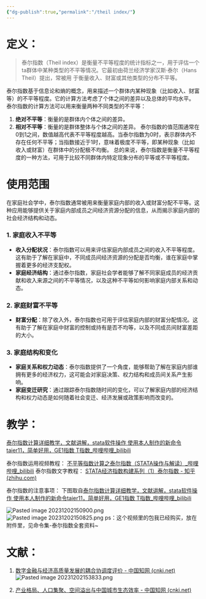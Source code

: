 ```yaml
---
{"dg-publish":true,"permalink":"/theil index/"}
---
```


# 定义：
>泰尔指数（Theil index）是衡量不平等程度的统计指标之一，用于评估一个 ta群体中某种类型的不平等情况。它最初由荷兰经济学家汉斯·泰尔（Hans Theil）提出，常被用
>于衡量收入、财富或其他类型的分布不平等。

泰尔指数基于信息论和熵的概念，用来描述一个群体内某种现象（比如收入、财富等）的不平等程度。它的计算方法考虑了个体之间的差异以及总体的平均水平。
泰尔指数的计算方法可以用来衡量两种不同类型的不平等：
1. **绝对不平等**：衡量的是群体内个体之间的差异。
2. **相对不平等**：衡量的是群体整体与个体之间的差异。
泰尔指数的值范围通常在0到1之间，数值越高代表不平等程度越高。当泰尔指数为0时，表示群体内不存在任何不平等；当指数接近于1时，意味着极度不平等，即某种现象（比如收入或财富）在群体中的分配极不均衡。
总的来说，泰尔指数是衡量不平等程度的一种方法，可用于比较不同群体内特定现象分布的平等或不平等程度。

# 使用范围
在家庭社会学中，泰尔指数通常被用来衡量家庭内部的收入或财富分配不平等。这种应用能够提供关于家庭内部成员之间经济资源分配的信息，从而揭示家庭内部的社会经济结构和动态。
### 1. 家庭收入不平等
- **收入分配状况**：泰尔指数可以用来评估家庭内部成员之间的收入不平等程度。这有助于了解在家庭中，不同成员间经济资源的分配是否均衡，谁在家庭中掌握着更多的经济支配权。
- **家庭经济结构**：通过泰尔指数，家庭社会学者能够了解不同家庭成员的经济贡献和收入来源之间的不平等情况，以及这种不平等如何影响家庭内部关系和动态。
### 2. 家庭财富不平等
- **财富分配**：除了收入外，泰尔指数也可用于评估家庭内部的财富分配情况。这有助于了解在家庭中财富的控制或持有是否不均等，以及不同成员间财富差距的大小。
### 3. 家庭结构和变化
- **家庭关系和权力动态**：泰尔指数提供了一个角度，能够帮助了解在家庭内部谁拥有更多的经济权力，这可能会对家庭决策、权力结构和成员间关系产生影响。
- **家庭变迁研究**：通过跟踪泰尔指数随时间的变化，可以了解家庭内部的经济结构和权力动态是如何随着社会变迁、经济发展或政策影响而改变的。
# 教学：

[泰尔指数计算详细教学，文献讲解，stata软件操作 使用本人制作的新命令taier11，简单好用，GE1指数 T指数_哔哩哔哩_bilibili](https://www.bilibili.com/video/BV1RX4y1S7V1/?spm_id_from=333.337.search-card.all.click&vd_source=22e1014c2b041188bc4acbc8bee32452)

泰尔指数运用视频教程：
[不平等指数计算之泰尔指数（STATA操作与解读）_哔哩哔哩_bilibili](https://www.bilibili.com/video/BV14f4y1g7n8/?spm_id_from=333.337.search-card.all.click&vd_source=22e1014c2b041188bc4acbc8bee32452) 
泰尔指数文字教程：
[STATA经济指数构建系列（1）泰尔指数 - 知乎 (zhihu.com)](https://zhuanlan.zhihu.com/p/394874621)

泰尔指数的注意事项：
下图取自[泰尔指数计算详细教学，文献讲解，stata软件操作 使用本人制作的新命令taier11，简单好用，GE1指数 T指数_哔哩哔哩_bilibili](https://www.bilibili.com/video/BV1RX4y1S7V1/?spm_id_from=333.337.search-card.all.click&vd_source=22e1014c2b041188bc4acbc8bee32452)

![Pasted image 20231202150900.png](/img/user/Pasted%20image%2020231202150900.png) ![Pasted image 20231202150825.png](/img/user/Pasted%20image%2020231202150825.png) ps：这个视频里的包我已经购买，放在附件里，见命令集-泰尔指数全套资料~


# 文献：
1. [数字金融与经济高质量发展的耦合协调度评价 - 中国知网 (cnki.net)](https://kns.cnki.net/kcms2/article/abstract?v=xNq_RSSxtttkOv_L_XsB8xu806SJaGXYilvsoBC-FikyDxuhUXkovVtzwV0r-T9LDiS-etXunf53_4Ov3CFNLICbAZdru7tI3KtPOUYoeWhM6Nr-Mv_PIM-oi6O4uP4Jd44tBVtXqFTqPvTwdrCtig==&uniplatform=NZKPT&language=CHS)
![Pasted image 20231202153833.png](/img/user/Pasted%20image%2020231202153833.png)

2. [产业格局、人口集聚、空间溢出与中国城市生态效率 - 中国知网 (cnki.net)](https://kns.cnki.net/kcms2/article/abstract?v=xNq_RSSxttsGzFXfo7RIP2reorUC3Eq2hLnUmX1nR8TdmUKNZKz3AxcUjsWkwyS1moDIPe-nbUVLS0heA1FBsP1wLOpZR4nK3VdIhVoSWzr7M9JkuWOT_Nr_IwA-QFMlb-xekQj9bRLKG2A-xd1QSg==&uniplatform=NZKPT&language=CHS)

